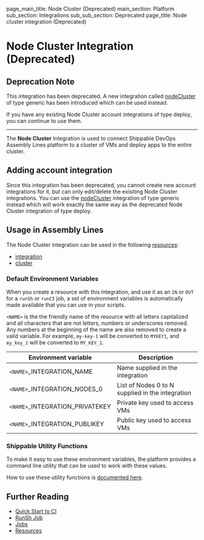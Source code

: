 page_main_title: Node Cluster (Deprecated)
main_section: Platform
sub_section: Integrations
sub_sub_section: Deprecated
page_title: Node cluster integration (Deprecated)

# Node Cluster Integration (Deprecated)

## Deprecation Note
This integration has been deprecated. A new integration called [nodeCluster](/platform/integration/nodeCluster) of type generic has been introduced which can be used instead.

If you have any existing Node Cluster account integrations of type deploy, you can continue to use them.

---

The **Node Cluster** Integration is used to connect Shippable DevOps Assembly Lines platform to a cluster of VMs and deploy apps to the entire cluster.

## Adding account integration

Since this integration has been deprecated, you cannot create new account integrations for it, but can only edit/delete the exisiting Node Cluster integrations. You can use the [nodeCluster](/platform/integration/nodeCluster) integration of type generic instead which will work exactly the same way as the deprecated Node Cluster integration of type deploy.


## Usage in Assembly Lines

The Node Cluster integration can be used in the following [resources](/platform/workflow/resource/overview/):

* [integration](/platform/workflow/resource/integration)
* [cluster](/platform/workflow/resource/cluster)


### Default Environment Variables
When you create a resource with this integration, and use it as an `IN` or `OUT` for a `runSh` or `runCI` job, a set of environment variables is automatically made available that you can use in your scripts.

`<NAME>` is the the friendly name of the resource with all letters capitalized and all characters that are not letters, numbers or underscores removed. Any numbers at the beginning of the name are also removed to create a valid variable. For example, `my-key-1` will be converted to `MYKEY1`, and `my_key_1` will be converted to `MY_KEY_1`.

| Environment variable						| Description      |
| ------			 							|----------------- |
| `<NAME>`\_INTEGRATION\_NAME				| Name supplied in the integration |
| `<NAME>`\_INTEGRATION\_NODES_0        | List of Nodes 0 to N supplied in the integration |
| `<NAME>`\_INTEGRATION\_PRIVATEKEY		| Private key used to access VMs |
| `<NAME>`\_INTEGRATION\_PUBLIKEY			| Public key used to access VMs |

### Shippable Utility Functions
To make it easy to use these environment variables, the platform provides a command line utility that can be used to work with these values.

How to use these utility functions is [documented here](/platform/tutorial/workflow/using-shipctl).

## Further Reading
* [Quick Start to CI](/getting-started/ci-sample)
* [RunSh Job](/platform/workflow/job/runsh)
* [Jobs](/platform/workflow/job/overview)
* [Resources](/platform/workflow/resource/overview)

